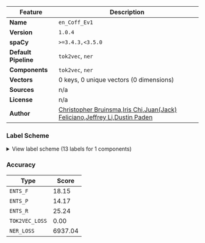 | Feature | Description |
| --- | --- |
| **Name** | `en_Coff_Ev1` |
| **Version** | `1.0.4` |
| **spaCy** | `>=3.4.3,<3.5.0` |
| **Default Pipeline** | `tok2vec`, `ner` |
| **Components** | `tok2vec`, `ner` |
| **Vectors** | 0 keys, 0 unique vectors (0 dimensions) |
| **Sources** | n/a |
| **License** | n/a |
| **Author** | [Christopher Bruinsma,Iris Chi,Juan(Jack) Feliciano,Jeffrey Li,Dustin Paden]() |

### Label Scheme

<details>

<summary>View label scheme (13 labels for 1 components)</summary>

| Component | Labels |
| --- | --- |
| **`ner`** | `Anti`, `drink`, `extra`, `milk`, `milk texture`, `pump quantity`, `roast`, `shot quality`, `shot quantity`, `size`, `syrup`, `temperature`, `toppings` |

</details>

### Accuracy

| Type | Score |
| --- | --- |
| `ENTS_F` | 18.15 |
| `ENTS_P` | 14.17 |
| `ENTS_R` | 25.24 |
| `TOK2VEC_LOSS` | 0.00 |
| `NER_LOSS` | 6937.04 |